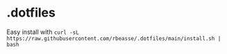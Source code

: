 # .dotfiles
Easy install with `curl -sL https://raw.githubusercontent.com/rbeasse/.dotfiles/main/install.sh | bash`